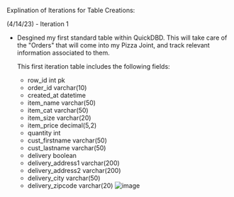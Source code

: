 Explination of Iterations for Table Creations: 

(4/14/23) - Iteration 1 
  - Desgined my first standard table within QuickDBD. 
    This will take care of the "Orders" that will come into my Pizza Joint, and track relevant information associated to them.
    
    This first iteration table includes the following fields: 
    - row_id int pk
    - order_id varchar(10)
    - created_at datetime
    - item_name varchar(50)
    - item_cat varchar(50)
    - item_size varchar(20)
    - item_price decimal(5,2)
    - quantity int
    - cust_firstname varchar(50)
    - cust_lastname varchar(50)
    - delivery boolean
    - delivery_address1 varchar(200)
    - delivery_address2 varchar(200)
    - delivery_city varchar(50)
    - delivery_zipcode varchar(20)
![image](https://user-images.githubusercontent.com/69771935/232108605-08abbc19-51e5-4ecd-8594-58208b82be92.png)
